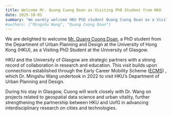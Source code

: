 ```yaml
---
title: Welcome Mr. Quang Cuong Doan as Visiting PhD Student from HKU
date: 2025-10-01
summary: "We warmly welcome HKU PhD student Quang Cuong Doan as a Visiting PhD Student, who will collaborate with Dr. Mingshu Wang on geospatial data science and urban vitality, further strengthening research ties between HKU and the University of Glasgow."
#authors: ["Mingshu Wang", "Quang Cuong Doan"]
---
```


We are delighted to welcome [Mr. Quang Cuong Doan](https://mingshuwang.org/author/quang-cuong-doan/), a PhD student from the Department of Urban Planning and Design at the University of Hong Kong (HKU), as a Visiting PhD Student at the University of Glasgow.

HKU and the University of Glasgow are strategic partners with a strong record of collaboration in research and education. This visit builds upon connections established through the Early Career Mobility Scheme ([ECMS](https://www.gla.ac.uk/explore/internationalisation/funding/earlycareermobilityscheme/))
, which Dr. Mingshu Wang undertook in 2022 to visit HKU’s Department of Urban Planning and Design.

During his stay in Glasgow, Cuong will work closely with Dr. Wang on projects related to geospatial data science and urban vitality, further strengthening the partnership between HKU and UofG in advancing interdisciplinary research on cities and technologies.
